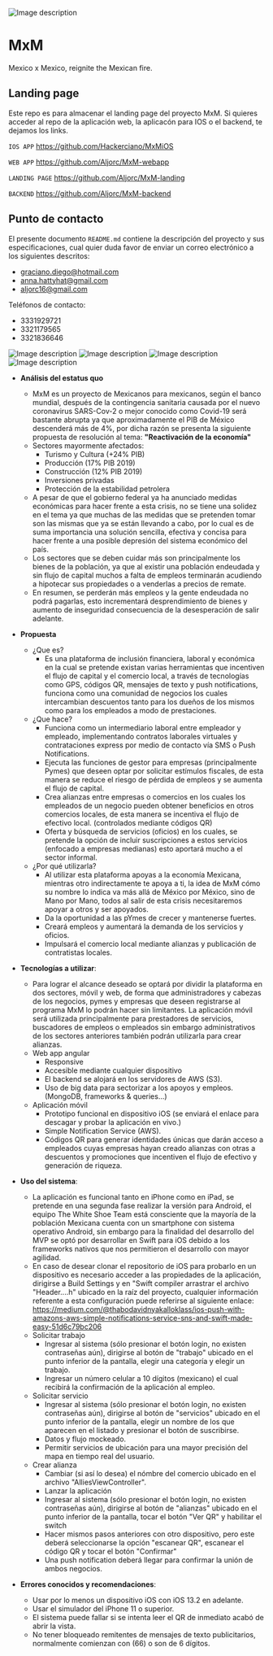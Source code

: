 ![Image description](https://i.imgur.com/MKiHvxh.png)

# MxM
Mexico x Mexico, reignite the Mexican fire.

## Landing page
Este repo es para almacenar el landing page del proyecto MxM.
Si quieres acceder al repo de la aplicación web, la aplicacón para IOS o el backend, te dejamos los links.

`IOS APP` https://github.com/Hackerciano/MxMiOS

`WEB APP` https://github.com/Aljorc/MxM-webapp

`LANDING PAGE` https://github.com/Aljorc/MxM-landing

`BACKEND` https://github.com/Aljorc/MxM-backend


## Punto de contacto 

El presente documento `README.md` contiene la descripción del proyecto y sus especificaciones, cual quier duda favor de enviar un correo electrónico a los siguientes descritos:
* graciano.diego@hotmail.com
* anna.hattyhat@gmail.com
* aljorc16@gmail.com

Teléfonos de contacto:
* 3331929721
* 3321179565
* 3321836646

![Image description](https://i.imgur.com/ten96rN.jpg)
![Image description](https://i.imgur.com/zLMt0vf.jpg)
![Image description](https://i.imgur.com/bJoc7pr.jpg)
![Image description](https://i.imgur.com/6YJ28xy.jpg)

* **Análisis del estatus quo**
  - MxM es un proyecto de Mexicanos para mexicanos, según el banco mundial, después de la contingencia sanitaria causada por el nuevo coronavirus SARS-Cov-2 o mejor conocido como Covid-19 será bastante abrupta ya que aproximadamente el PIB de México descenderá más de 4%, por dicha razón se presenta la siguiente propuesta de resolución al tema: **"Reactivación de la economía"**
  - Sectores mayormente afectados:
    - Turismo y Cultura (+24% PIB)
    - Producción (17% PIB 2019)
    - Construcción (12% PIB 2019)
    - Inversiones privadas
    - Protección de la estabilidad petrolera
  - A pesar de que el gobierno federal ya ha anunciado medidas económicas para hacer frente a esta crisis, no se tiene una solidez en el tema ya que muchas de las medidas que se pretenden tomar son las mismas que ya se están llevando a cabo, por lo cual es de suma importancia una solución sencilla, efectiva y concisa para hacer frente a una posible depresión del sistema económico del país.
  - Los sectores que se deben cuidar más son principalmente los bienes de la población, ya que al existir una población endeudada y sin flujo de capital muchos a falta de empleos terminarán acudiendo a hipotecar sus propiedades o a venderlas a precios de remate.
  - En resumen, se perderán más empleos y la gente endeudada no podrá pagarlas, esto incrementará desprendimiento de bienes y aumento de inseguridad consecuencia de la desesperación de salir adelante.

* **Propuesta**
  - ¿Que es?
    - Es una plataforma de inclusión financiera, laboral y económica en la cual se pretende existan varias herramientas que incentiven el flujo de capital y el comercio local, a través de tecnologías como GPS, códigos QR, mensajes de texto y push notifications, funciona como una comunidad de negocios los cuales intercambian descuentos tanto para los dueños de los mismos como para los empleados a modo de prestaciones.
  - ¿Que hace?
    - Funciona como un intermediario laboral entre empleador y empleado, implementando contratos laborales virtuales y contrataciones express por medio de contacto vía SMS o Push Notifications.
    - Ejecuta las funciones de gestor para empresas (principalmente Pymes) que deseen optar por solicitar estímulos fiscales, de esta manera se reduce el riesgo de pérdida de empleos y se aumenta el flujo de capital.
    - Crea alianzas entre empresas o comercios en los cuales los empleados de un negocio pueden obtener beneficios en otros comercios locales, de esta manera se incentiva el flujo de efectivo local. (controlados mediante códigos QR)
    - Oferta y búsqueda de servicios (oficios) en los cuales, se pretende la opción de incluir suscripciones a estos servicios (enfocado a empresas medianas) esto aportará mucho a el sector informal.
  - ¿Por qué utilizarla?
    -  Al utilizar esta plataforma apoyas a la economía Mexicana, mientras otro indirectamente te apoya a ti, la idea de MxM cómo su nombre lo indica va más allá de México por México, sino de Mano por Mano, todos al salir de esta crisis necesitaremos apoyar a otros y ser apoyados.
    - Da la oportunidad a las pYmes de crecer y mantenerse fuertes.
    - Creará empleos y aumentará la demanda de los servicios y oficios.
    - Impulsará el comercio local mediante alianzas y publicación de contratistas locales.

* **Tecnologías a utilizar**:
  - Para lograr el alcance deseado se optará por dividir la plataforma en dos sectores, móvil y web, de forma que administradores y cabezas de los negocios, pymes y empresas que deseen registrarse al programa MxM lo podrán hacer sin limitantes. La aplicación móvil será utilizada principalmente para prestadores de servicios, buscadores de empleos o empleados sin embargo administrativos de los sectores anteriores también podrán utilizarla para crear alianzas.
  - Web app angular
    - Responsive
    - Accesible mediante cualquier dispositivo
    - El backend se alojará en los servidores de AWS (S3).
    - Uso de big data para sectorizar a los apoyos y empleos. (MongoDB, frameworks & queries...)
  - Aplicación móvil
    - Prototipo funcional en dispositivo iOS (se enviará el enlace para descagar y probar la aplicación en vivo.)
    - Simple Notification Service (AWS).
    - Códigos QR para generar identidades únicas que darán acceso a empleados cuyas empresas hayan creado alianzas con otras a descuentos y promociones que incentiven el flujo de efectivo y generación de riqueza.
    
* **Uso del sistema**:
  - La aplicación es funcional tanto en iPhone como en iPad, se pretende en una segunda fase realizar la versión para Android, el equipo The White Shoe Team está consciente que la mayoría de la población Mexicana cuenta con un smartphone con sistema operativo Android, sin embargo para la finalidad del desarrollo del MVP se optó por desarrollar en Swift para iOS debido a los frameworks nativos que nos permitieron el desarrollo con mayor agilidad.
  - En caso de desear clonar el repositorio de iOS para probarlo en un dispositivo es necesario acceder a las propiedades de la aplicación, dirigirse a Build Settings y en "Swift compiler arrastrar el archivo "Header....h" ubicado en la raíz del proyecto, cualquier información referente a esta configuración puede referirse al siguiente enlace: https://medium.com/@thabodavidnyakalloklass/ios-push-with-amazons-aws-simple-notifications-service-sns-and-swift-made-easy-51d6c79bc206
  - Solicitar trabajo
    - Ingresar al sistema (sólo presionar el botón login, no existen contraseñas aún), dirigirse al botón de "trabajo" ubicado en el punto inferior de la pantalla, elegir una categoría y elegir un trabajo.
    - Ingresar un número celular a 10 dígitos (mexicano) el cual recibirá la confirmación de la aplicación al empleo.
  - Solicitar servicio
    - Ingresar al sistema (sólo presionar el botón login, no existen contraseñas aún), dirigirse al botón de "servicios" ubicado en el punto inferior de la pantalla, elegir un nombre de los que aparecen en el listado y presionar el botón de suscribirse.
    - Datos y flujo mockeado.
    - Permitir servicios de ubicación para una mayor precisión del mapa en tiempo real del usuario.
  - Crear alianza
    - Cambiar (si así lo desea) el nómbre del comercio ubicado en el archivo "AlliesViewController".
    - Lanzar la aplicación
    - Ingresar al sistema (sólo presionar el botón login, no existen contraseñas aún), dirigirse al botón de "alianzas" ubicado en el punto inferior de la pantalla, tocar el botón "Ver QR" y habilitar el switch
    - Hacer mismos pasos anteriores con otro dispositivo, pero este deberá seleccionarse la opción "escanear QR", escanear el código QR y tocar el botón "Confirmar"
    - Una push notification deberá llegar para confirmar la unión de ambos negocios.
    
* **Errores conocidos y recomendaciones**:
  - Usar por lo menos un dispositivo iOS con iOS 13.2 en adelante.
  - Usar el simulador del iPhone 11 o superior.
  - El sistema puede fallar si se intenta leer el QR de inmediato acabó de abrir la vista.
  - No tener bloqueado remitentes de mensajes de texto publicitarios, normalmente comienzan con (66) o son de 6 dígitos.
